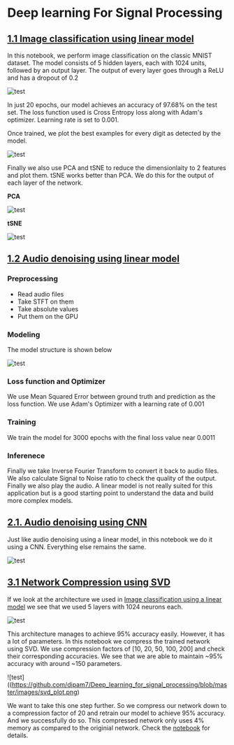 # Deep learning For Signal Processing

## [1.1 Image classification using linear model](https://github.com/dipam7/Deep_learning_for_signal_processing/blob/master/01_MNIST_linear.ipynb)

In this notebook, we perform image classification on the classic MNIST dataset. The model consists of 5 hidden layers, each with 1024 units, followed by an output layer. The output of every layer goes through a ReLU and has a dropout of 0.2

![test](https://github.com/dipam7/Deep_learning_for_signal_processing/blob/master/images/MNIST_model.png)

In just 20 epochs, our model achieves an accuracy of 97.68% on the test set. The loss function used is Cross Entropy loss along with Adam's optimizer. Learning rate is set to 0.001.

Once trained, we plot the best examples for every digit as detected by the model.

![test](https://github.com/dipam7/Deep_learning_for_signal_processing/blob/master/images/MNIST_best.png)

Finally we also use PCA and tSNE to reduce the dimensionlaity to 2 features and plot them. tSNE works better than PCA. We do this for the output of each layer of the network. 

**PCA**

![test](https://github.com/dipam7/Deep_learning_for_signal_processing/blob/master/images/dim_pca.png)

**tSNE**

![test](https://github.com/dipam7/Deep_learning_for_signal_processing/blob/master/images/dim_tsne.png)



## [1.2 Audio denoising using linear model](https://github.com/dipam7/Deep_learning_for_signal_processing/blob/master/02_linear_denoising.ipynb)

### Preprocessing
- Read audio files
- Take STFT on them
- Take absolute values
- Put them on the GPU

### Modeling
The model structure is shown below

![test](https://github.com/dipam7/Deep_learning_for_signal_processing/blob/master/images/linear_denoising_model.png)

### Loss function and Optimizer

We use Mean Squared Error between ground truth and prediction as the loss function. We use Adam's Optimizer with a learning rate of 0.001

### Training

We train the model for 3000 epochs with the final loss value near 0.0011

### Inferenece

Finally we take Inverse Fourier Transform to convert it back to audio files. We also calculate Signal to Noise ratio to check the quality of the output. Finally we also play the audio. A linear model is not really suited for this application but is a good starting point to understand the data and build more complex models.

## [2.1. Audio denoising using CNN](https://github.com/dipam7/Deep_learning_for_signal_processing/blob/master/nbs/03_cnn_denoising.ipynb)

Just like audio denoising using a linear model, in this notebook we do it using a CNN. Everything else remains the same.

![test](https://github.com/dipam7/Deep_learning_for_signal_processing/blob/master/images/cnn_denoising_model.png)

## [3.1 Network Compression using SVD]()

If we look at the architecture we used in [Image classification using a linear model]() we see that we used 5 layers with 1024 neurons each. 

![test](https://github.com/dipam7/Deep_learning_for_signal_processing/blob/master/images/MNIST_model.png)

This architecture manages to achieve 95% accuracy easily. However, it has a lot of parameters. In this notebook we compress the trained network using SVD. We use compression factors of [10, 20, 50, 100, 200] and check their corresponding accuracies. We see that we are able to maintain ~95% accuracy with around ~150 parameters.

![test]((https://github.com/dipam7/Deep_learning_for_signal_processing/blob/master/images/svd_plot.png)

We want to take this one step further. So we compress our network down to a compression factor of 20 and retrain our model to achieve 95% accuracy. And we successfully do so. This compressed network only uses 4% memory as compared to the originial network. Check the [notebook]() for details.
